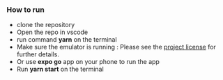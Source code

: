### How to run 
 - clone the repository
 - Open the repo in vscode
 - run command **yarn** on the terminal 
 - Make sure the emulator is running : Please see the [project license]([license.md](https://www.geeksforgeeks.org/how-to-set-up-an-emulator-for-vscode/)https://www.geeksforgeeks.org/how-to-set-up-an-emulator-for-vscode/) for further details.
 - Or use **expo go** app on your phone to run the app
 - Run **yarn start** on the terminal
 
